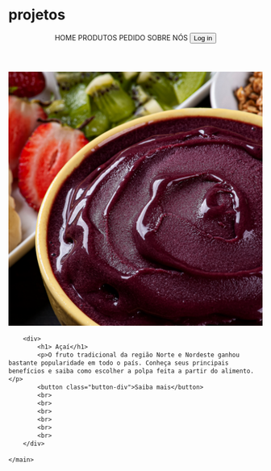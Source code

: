 # projetos
<!DOCTYPE html>
<html lang="pt-br">
<head>
    <meta charset="UTF-8">
    <meta http-equiv="X-UA-Compatible" content="IE=edge">
    <meta name="viewport" content="width=device-width, initial-scale=1.0">
    <link rel="stylesheet" href="./estilo.css">
    <title>Desafio-1</title>
    <bgcolor="black">
</head>
<body>
    <header> <!-- cabeçalho-->
        <a class="link-menu">HOME</a>
        <a class="link-menu">PRODUTOS</a>
        <a class="link-menu">PEDIDO</a>
        <a class="link-menu">SOBRE NÓS</a>
        <button class="button-sign-up">Log in</button>
    </header>
    <main> <!--a Principal-->
        <img src="./açai.png" alt="image do açai">

        <div>
            <h1> Açaí</h1>
            <p>O fruto tradicional da região Norte e Nordeste ganhou bastante popularidade em todo o país. Conheça seus principais benefícios e saiba como escolher a polpa feita a partir do alimento.</p>
            <button class="button-div">Saiba mais</button>
            <br>
            <br>
            <br>
            <br>
            <br>
            <br>
        </div>

    </main>

</body>
</html>
